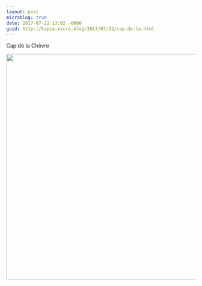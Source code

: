 ```yaml
---
layout: post
microblog: true
date: 2017-07-22 13:02 -0000
guid: http://kapsa.micro.blog/2017/07/22/cap-de-la.html
---
```

Cap de la Chèvre

<img src="http://jeankapsa.com/uploads/2017/5e5ce9ab2b.jpg" width="600" height="600" style="height: auto" />
